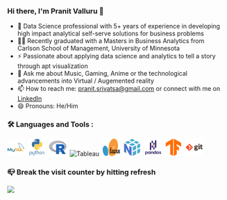 ### Hi there, I'm Pranit Valluru 👋

- 🔭 Data Science professional with 5+ years of experience in developing high impact analytical self-serve solutions for business problems
- 🧑‍🎓 Recently graduated with a Masters in Business Analytics from Carlson School of Management, University of Minnesota
- ⚡ Passionate about applying data science and analytics to tell a story through apt visualization
- 💬 Ask me about Music, Gaming, Anime or the technological advancements into Virtual / Augemented reality
- 📫 How to reach me: pranit.srivatsa@gmail.com or connect with me on <a href = "https://www.linkedin.com/in/pranit-valluru/">LinkedIn</a>
- 😄 Pronouns: He/Him


### 🛠️ Languages and Tools :
<div>
  <img src="https://github.com/devicons/devicon/blob/master/icons/mysql/mysql-original-wordmark.svg" title="MySQL"  alt="MySQL" width="40" height="40"/>&nbsp;
  <img src="https://github.com/devicons/devicon/blob/master/icons/python/python-original-wordmark.svg" title="Python" alt="Python" width="40" height="40"/>&nbsp;
  <img src="https://github.com/devicons/devicon/blob/master/icons/r/r-original.svg" title="R" alt="R" width="40" height="40"/>&nbsp;
  <img src="https://cdn.worldvectorlogo.com/logos/tableau-software.svg" title="Tableau"  alt="Tableau" width="40" height="40"/>&nbsp;
  <img src="https://github.com/scikit-learn/scikit-learn/blob/main/doc/logos/scikit-learn-logo-without-subtitle.svg" title="Scikit-learn" alt="Scikit-learn" width="40" height="40"/>&nbsp; 
  <img src="https://github.com/devicons/devicon/blob/master/icons/numpy/numpy-original.svg" title="Numpy" alt="Numpy" width="40" height="40"/>&nbsp;
  <img src="https://github.com/devicons/devicon/blob/master/icons/pandas/pandas-original-wordmark.svg" title="Pandas" alt="Pandas" width="40" height="40"/>&nbsp;
  <img src="https://github.com/devicons/devicon/blob/master/icons/tensorflow/tensorflow-original.svg" title="Tensorflow" alt="Tensorflow" width="40" height="40"/>&nbsp;
  <img src="https://github.com/devicons/devicon/blob/master/icons/git/git-original-wordmark.svg" title="Git" **alt="Git" width="40" height="40"/>

</div>


### 📪 Break the visit counter by hitting refresh
<a target="_blank" rel="noopener noreferrer" href="https://github.com/PranitValluru">
    <img src="https://profile-counter.glitch.me/additanwar/count.svg" />
</div>

<!--
**PranitValluru/PranitValluru** is a ✨ _special_ ✨ repository because its `README.md` (this file) appears on your GitHub profile.

-->
